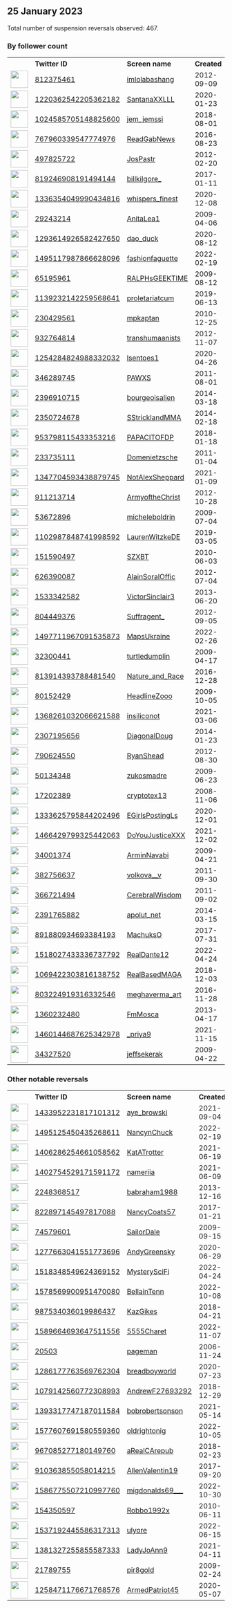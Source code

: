 
## 25 January 2023
Total number of suspension reversals observed: 467.

### By follower count
<table><tr><th></th><th align="left">Twitter ID</th><th align="left">Screen name</th>
<th align="left">Created</th><th align="left">Status</th><th align="left">Suspended</th><th align="left">Followers</th>
<tr><td><a href="https://pbs.twimg.com/profile_images/685238952484208640/ppwlVSwH_normal.png"><img src="https://pbs.twimg.com/profile_images/685238952484208640/ppwlVSwH_normal.png" width="40px" height="40px" align="center"/></a></td><td><a href="https://twitter.com/intent/user?user_id=812375461">812375461</a></td><td><a href="https://twitter.com/imlolabashang">imlolabashang</a></td><td>2012-09-09</td><td align="center"></td><td></td><td>2138513</td></tr>
<tr><td><a href="https://pbs.twimg.com/profile_images/1568421324598530048/EA14IK1P_normal.jpg"><img src="https://pbs.twimg.com/profile_images/1568421324598530048/EA14IK1P_normal.jpg" width="40px" height="40px" align="center"/></a></td><td><a href="https://twitter.com/intent/user?user_id=1220362542205362182">1220362542205362182</a></td><td><a href="https://twitter.com/SantanaXXLLL">SantanaXXLLL</a></td><td>2020-01-23</td><td align="center"></td><td>2023-01-12</td><td>587924</td></tr>
<tr><td><a href="https://pbs.twimg.com/profile_images/1637750489436569600/ZaUcuncR_normal.jpg"><img src="https://pbs.twimg.com/profile_images/1637750489436569600/ZaUcuncR_normal.jpg" width="40px" height="40px" align="center"/></a></td><td><a href="https://twitter.com/intent/user?user_id=1024585705148825600">1024585705148825600</a></td><td><a href="https://twitter.com/jem_jemssi">jem_jemssi</a></td><td>2018-08-01</td><td align="center"></td><td>2022-05-11</td><td>429196</td></tr>
<tr><td><a href="https://pbs.twimg.com/profile_images/1621258715688050688/QSh03KCd_normal.png"><img src="https://pbs.twimg.com/profile_images/1621258715688050688/QSh03KCd_normal.png" width="40px" height="40px" align="center"/></a></td><td><a href="https://twitter.com/intent/user?user_id=767960339547774976">767960339547774976</a></td><td><a href="https://twitter.com/ReadGabNews">ReadGabNews</a></td><td>2016-08-23</td><td align="center">👋</td><td>2022-12-15</td><td>355359</td></tr>
<tr><td><a href="https://pbs.twimg.com/profile_images/1580421572564860928/sLT-8IiI_normal.jpg"><img src="https://pbs.twimg.com/profile_images/1580421572564860928/sLT-8IiI_normal.jpg" width="40px" height="40px" align="center"/></a></td><td><a href="https://twitter.com/intent/user?user_id=497825722">497825722</a></td><td><a href="https://twitter.com/JosPastr">JosPastr</a></td><td>2012-02-20</td><td align="center"></td><td>2022-10-20</td><td>229801</td></tr>
<tr><td><a href="https://pbs.twimg.com/profile_images/1640387358133559296/I3bninGr_normal.jpg"><img src="https://pbs.twimg.com/profile_images/1640387358133559296/I3bninGr_normal.jpg" width="40px" height="40px" align="center"/></a></td><td><a href="https://twitter.com/intent/user?user_id=819246908191494144">819246908191494144</a></td><td><a href="https://twitter.com/billkilgore_">billkilgore_</a></td><td>2017-01-11</td><td align="center"></td><td>2022-07-14</td><td>209389</td></tr>
<tr><td><a href="https://pbs.twimg.com/profile_images/1351948846893395968/k846_hdF_normal.jpg"><img src="https://pbs.twimg.com/profile_images/1351948846893395968/k846_hdF_normal.jpg" width="40px" height="40px" align="center"/></a></td><td><a href="https://twitter.com/intent/user?user_id=1336354049990434816">1336354049990434816</a></td><td><a href="https://twitter.com/whispers_finest">whispers_finest</a></td><td>2020-12-08</td><td align="center"></td><td></td><td>137664</td></tr>
<tr><td><a href="https://pbs.twimg.com/profile_images/1100849238538280960/hiSNhOCY_normal.jpg"><img src="https://pbs.twimg.com/profile_images/1100849238538280960/hiSNhOCY_normal.jpg" width="40px" height="40px" align="center"/></a></td><td><a href="https://twitter.com/intent/user?user_id=29243214">29243214</a></td><td><a href="https://twitter.com/AnitaLea1">AnitaLea1</a></td><td>2009-04-06</td><td align="center"></td><td>2022-07-12</td><td>132887</td></tr>
<tr><td><a href="https://pbs.twimg.com/profile_images/1327603831979577348/Ryx8ex9s_normal.jpg"><img src="https://pbs.twimg.com/profile_images/1327603831979577348/Ryx8ex9s_normal.jpg" width="40px" height="40px" align="center"/></a></td><td><a href="https://twitter.com/intent/user?user_id=1293614926582427650">1293614926582427650</a></td><td><a href="https://twitter.com/dao_duck">dao_duck</a></td><td>2020-08-12</td><td align="center"></td><td>2022-12-02</td><td>121530</td></tr>
<tr><td><a href="https://pbs.twimg.com/profile_images/1624464984439681031/QrY7kH3v_normal.jpg"><img src="https://pbs.twimg.com/profile_images/1624464984439681031/QrY7kH3v_normal.jpg" width="40px" height="40px" align="center"/></a></td><td><a href="https://twitter.com/intent/user?user_id=1495117987866628096">1495117987866628096</a></td><td><a href="https://twitter.com/fashionfaguette">fashionfaguette</a></td><td>2022-02-19</td><td align="center"></td><td>2022-11-14</td><td>93002</td></tr>
<tr><td><a href="https://pbs.twimg.com/profile_images/704103540269162496/lVwck4h__normal.jpg"><img src="https://pbs.twimg.com/profile_images/704103540269162496/lVwck4h__normal.jpg" width="40px" height="40px" align="center"/></a></td><td><a href="https://twitter.com/intent/user?user_id=65195961">65195961</a></td><td><a href="https://twitter.com/RALPHsGEEKTIME">RALPHsGEEKTIME</a></td><td>2009-08-12</td><td align="center"></td><td></td><td>86763</td></tr>
<tr><td><a href="https://pbs.twimg.com/profile_images/1387610736726269956/cNE5AcN7_normal.jpg"><img src="https://pbs.twimg.com/profile_images/1387610736726269956/cNE5AcN7_normal.jpg" width="40px" height="40px" align="center"/></a></td><td><a href="https://twitter.com/intent/user?user_id=1139232142259568641">1139232142259568641</a></td><td><a href="https://twitter.com/proletariatcum">proletariatcum</a></td><td>2019-06-13</td><td align="center"></td><td></td><td>84970</td></tr>
<tr><td><a href="https://pbs.twimg.com/profile_images/1640885038249127936/PuYwxFrh_normal.jpg"><img src="https://pbs.twimg.com/profile_images/1640885038249127936/PuYwxFrh_normal.jpg" width="40px" height="40px" align="center"/></a></td><td><a href="https://twitter.com/intent/user?user_id=230429561">230429561</a></td><td><a href="https://twitter.com/mpkaptan">mpkaptan</a></td><td>2010-12-25</td><td align="center"></td><td></td><td>82299</td></tr>
<tr><td><a href="https://pbs.twimg.com/profile_images/1626912564914319360/LQp9dj65_normal.jpg"><img src="https://pbs.twimg.com/profile_images/1626912564914319360/LQp9dj65_normal.jpg" width="40px" height="40px" align="center"/></a></td><td><a href="https://twitter.com/intent/user?user_id=932764814">932764814</a></td><td><a href="https://twitter.com/transhumaanists">transhumaanists</a></td><td>2012-11-07</td><td align="center"></td><td>2022-02-25</td><td>78353</td></tr>
<tr><td><a href="https://pbs.twimg.com/profile_images/1540809684550144006/CpIIjElj_normal.jpg"><img src="https://pbs.twimg.com/profile_images/1540809684550144006/CpIIjElj_normal.jpg" width="40px" height="40px" align="center"/></a></td><td><a href="https://twitter.com/intent/user?user_id=1254284824988332032">1254284824988332032</a></td><td><a href="https://twitter.com/lsentoes1">lsentoes1</a></td><td>2020-04-26</td><td align="center"></td><td>2022-08-27</td><td>75803</td></tr>
<tr><td><a href="https://pbs.twimg.com/profile_images/1629185068684935168/EceULzQH_normal.jpg"><img src="https://pbs.twimg.com/profile_images/1629185068684935168/EceULzQH_normal.jpg" width="40px" height="40px" align="center"/></a></td><td><a href="https://twitter.com/intent/user?user_id=346289745">346289745</a></td><td><a href="https://twitter.com/PAWXS">PAWXS</a></td><td>2011-08-01</td><td align="center"></td><td></td><td>75349</td></tr>
<tr><td><a href="https://pbs.twimg.com/profile_images/1635284830115205121/fmh9rJYs_normal.jpg"><img src="https://pbs.twimg.com/profile_images/1635284830115205121/fmh9rJYs_normal.jpg" width="40px" height="40px" align="center"/></a></td><td><a href="https://twitter.com/intent/user?user_id=2396910715">2396910715</a></td><td><a href="https://twitter.com/bourgeoisalien">bourgeoisalien</a></td><td>2014-03-18</td><td align="center"></td><td>2022-07-19</td><td>72063</td></tr>
<tr><td><a href="https://pbs.twimg.com/profile_images/1498370140991156229/tHEXMt4E_normal.jpg"><img src="https://pbs.twimg.com/profile_images/1498370140991156229/tHEXMt4E_normal.jpg" width="40px" height="40px" align="center"/></a></td><td><a href="https://twitter.com/intent/user?user_id=2350724678">2350724678</a></td><td><a href="https://twitter.com/SStricklandMMA">SStricklandMMA</a></td><td>2014-02-18</td><td align="center"></td><td>2022-05-27</td><td>70008</td></tr>
<tr><td><a href="https://pbs.twimg.com/profile_images/1279135215122817027/sLrc6vOp_normal.jpg"><img src="https://pbs.twimg.com/profile_images/1279135215122817027/sLrc6vOp_normal.jpg" width="40px" height="40px" align="center"/></a></td><td><a href="https://twitter.com/intent/user?user_id=953798115433353216">953798115433353216</a></td><td><a href="https://twitter.com/PAPACITOFDP">PAPACITOFDP</a></td><td>2018-01-18</td><td align="center">👋</td><td></td><td>67169</td></tr>
<tr><td><a href="https://pbs.twimg.com/profile_images/1361085511272706051/sb00xSA6_normal.jpg"><img src="https://pbs.twimg.com/profile_images/1361085511272706051/sb00xSA6_normal.jpg" width="40px" height="40px" align="center"/></a></td><td><a href="https://twitter.com/intent/user?user_id=233735111">233735111</a></td><td><a href="https://twitter.com/Domenietzsche">Domenietzsche</a></td><td>2011-01-04</td><td align="center"></td><td>2022-05-01</td><td>66890</td></tr>
<tr><td><a href="https://pbs.twimg.com/profile_images/1487403801715822592/xL9kxKCI_normal.jpg"><img src="https://pbs.twimg.com/profile_images/1487403801715822592/xL9kxKCI_normal.jpg" width="40px" height="40px" align="center"/></a></td><td><a href="https://twitter.com/intent/user?user_id=1347704593438879745">1347704593438879745</a></td><td><a href="https://twitter.com/NotAlexSheppard">NotAlexSheppard</a></td><td>2021-01-09</td><td align="center"></td><td>2022-03-12</td><td>66463</td></tr>
<tr><td><a href="https://pbs.twimg.com/profile_images/1323357452050567168/DPTC-8jE_normal.jpg"><img src="https://pbs.twimg.com/profile_images/1323357452050567168/DPTC-8jE_normal.jpg" width="40px" height="40px" align="center"/></a></td><td><a href="https://twitter.com/intent/user?user_id=911213714">911213714</a></td><td><a href="https://twitter.com/ArmyoftheChrist">ArmyoftheChrist</a></td><td>2012-10-28</td><td align="center"></td><td></td><td>66026</td></tr>
<tr><td><a href="https://pbs.twimg.com/profile_images/634845586286604289/iVgjS1Gj_normal.jpg"><img src="https://pbs.twimg.com/profile_images/634845586286604289/iVgjS1Gj_normal.jpg" width="40px" height="40px" align="center"/></a></td><td><a href="https://twitter.com/intent/user?user_id=53672896">53672896</a></td><td><a href="https://twitter.com/micheleboldrin">micheleboldrin</a></td><td>2009-07-04</td><td align="center"></td><td>2022-07-06</td><td>63269</td></tr>
<tr><td><a href="https://pbs.twimg.com/profile_images/1623326058324930561/25Mvvuy8_normal.jpg"><img src="https://pbs.twimg.com/profile_images/1623326058324930561/25Mvvuy8_normal.jpg" width="40px" height="40px" align="center"/></a></td><td><a href="https://twitter.com/intent/user?user_id=1102987848741998592">1102987848741998592</a></td><td><a href="https://twitter.com/LaurenWitzkeDE">LaurenWitzkeDE</a></td><td>2019-03-05</td><td align="center">✔️</td><td></td><td>62880</td></tr>
<tr><td><a href="https://pbs.twimg.com/profile_images/1531107247383797760/q3YwaCLu_normal.jpg"><img src="https://pbs.twimg.com/profile_images/1531107247383797760/q3YwaCLu_normal.jpg" width="40px" height="40px" align="center"/></a></td><td><a href="https://twitter.com/intent/user?user_id=151590497">151590497</a></td><td><a href="https://twitter.com/SZXBT">SZXBT</a></td><td>2010-06-03</td><td align="center"></td><td>2022-06-10</td><td>62555</td></tr>
<tr><td><a href="https://pbs.twimg.com/profile_images/1153617218355249153/lN7rhlZ1_normal.jpg"><img src="https://pbs.twimg.com/profile_images/1153617218355249153/lN7rhlZ1_normal.jpg" width="40px" height="40px" align="center"/></a></td><td><a href="https://twitter.com/intent/user?user_id=626390087">626390087</a></td><td><a href="https://twitter.com/AlainSoralOffic">AlainSoralOffic</a></td><td>2012-07-04</td><td align="center"></td><td></td><td>61790</td></tr>
<tr><td><a href="https://pbs.twimg.com/profile_images/423956121548636160/q6fonBdY_normal.jpeg"><img src="https://pbs.twimg.com/profile_images/423956121548636160/q6fonBdY_normal.jpeg" width="40px" height="40px" align="center"/></a></td><td><a href="https://twitter.com/intent/user?user_id=1533342582">1533342582</a></td><td><a href="https://twitter.com/VictorSinclair3">VictorSinclair3</a></td><td>2013-06-20</td><td align="center"></td><td>2022-07-31</td><td>61275</td></tr>
<tr><td><a href="https://pbs.twimg.com/profile_images/1284989864925159425/7NSrZLgO_normal.jpg"><img src="https://pbs.twimg.com/profile_images/1284989864925159425/7NSrZLgO_normal.jpg" width="40px" height="40px" align="center"/></a></td><td><a href="https://twitter.com/intent/user?user_id=804449376">804449376</a></td><td><a href="https://twitter.com/Suffragent_">Suffragent_</a></td><td>2012-09-05</td><td align="center"></td><td></td><td>60099</td></tr>
<tr><td><a href="https://pbs.twimg.com/profile_images/1624274465067597824/-7oML6Ev_normal.jpg"><img src="https://pbs.twimg.com/profile_images/1624274465067597824/-7oML6Ev_normal.jpg" width="40px" height="40px" align="center"/></a></td><td><a href="https://twitter.com/intent/user?user_id=1497711967091535873">1497711967091535873</a></td><td><a href="https://twitter.com/MapsUkraine">MapsUkraine</a></td><td>2022-02-26</td><td align="center">🚫</td><td>2022-04-23</td><td>60036</td></tr>
<tr><td><a href="https://pbs.twimg.com/profile_images/1633634486385790976/kTwk9re__normal.jpg"><img src="https://pbs.twimg.com/profile_images/1633634486385790976/kTwk9re__normal.jpg" width="40px" height="40px" align="center"/></a></td><td><a href="https://twitter.com/intent/user?user_id=32300441">32300441</a></td><td><a href="https://twitter.com/turtledumplin">turtledumplin</a></td><td>2009-04-17</td><td align="center"></td><td></td><td>57950</td></tr>
<tr><td><a href="https://pbs.twimg.com/profile_images/964120931806228480/hc0qERb-_normal.jpg"><img src="https://pbs.twimg.com/profile_images/964120931806228480/hc0qERb-_normal.jpg" width="40px" height="40px" align="center"/></a></td><td><a href="https://twitter.com/intent/user?user_id=813914393788481540">813914393788481540</a></td><td><a href="https://twitter.com/Nature_and_Race">Nature_and_Race</a></td><td>2016-12-28</td><td align="center"></td><td></td><td>57093</td></tr>
<tr><td><a href="https://pbs.twimg.com/profile_images/789936012810002432/JG2xnaVB_normal.jpg"><img src="https://pbs.twimg.com/profile_images/789936012810002432/JG2xnaVB_normal.jpg" width="40px" height="40px" align="center"/></a></td><td><a href="https://twitter.com/intent/user?user_id=80152429">80152429</a></td><td><a href="https://twitter.com/HeadlineZooo">HeadlineZooo</a></td><td>2009-10-05</td><td align="center"></td><td>2022-10-01</td><td>56795</td></tr>
<tr><td><a href="https://pbs.twimg.com/profile_images/1629876209994682368/k5a_PTN2_normal.jpg"><img src="https://pbs.twimg.com/profile_images/1629876209994682368/k5a_PTN2_normal.jpg" width="40px" height="40px" align="center"/></a></td><td><a href="https://twitter.com/intent/user?user_id=1368261032066621588">1368261032066621588</a></td><td><a href="https://twitter.com/insiliconot">insiliconot</a></td><td>2021-03-06</td><td align="center">🔒</td><td>2022-07-25</td><td>56643</td></tr>
<tr><td><a href="https://pbs.twimg.com/profile_images/1618290029121380353/UU2cdCd0_normal.jpg"><img src="https://pbs.twimg.com/profile_images/1618290029121380353/UU2cdCd0_normal.jpg" width="40px" height="40px" align="center"/></a></td><td><a href="https://twitter.com/intent/user?user_id=2307195656">2307195656</a></td><td><a href="https://twitter.com/DiagonalDoug">DiagonalDoug</a></td><td>2014-01-23</td><td align="center"></td><td></td><td>56033</td></tr>
<tr><td><a href="https://pbs.twimg.com/profile_images/1634237859908710400/N3_gPfFx_normal.jpg"><img src="https://pbs.twimg.com/profile_images/1634237859908710400/N3_gPfFx_normal.jpg" width="40px" height="40px" align="center"/></a></td><td><a href="https://twitter.com/intent/user?user_id=790624550">790624550</a></td><td><a href="https://twitter.com/RyanShead">RyanShead</a></td><td>2012-08-30</td><td align="center"></td><td>2022-09-01</td><td>55532</td></tr>
<tr><td><a href="https://pbs.twimg.com/profile_images/1618505047142277120/lfMhhqxN_normal.jpg"><img src="https://pbs.twimg.com/profile_images/1618505047142277120/lfMhhqxN_normal.jpg" width="40px" height="40px" align="center"/></a></td><td><a href="https://twitter.com/intent/user?user_id=50134348">50134348</a></td><td><a href="https://twitter.com/zukosmadre">zukosmadre</a></td><td>2009-06-23</td><td align="center"></td><td>2022-06-16</td><td>55520</td></tr>
<tr><td><a href="https://pbs.twimg.com/profile_images/1442214349863485442/CJrPqqa2_normal.jpg"><img src="https://pbs.twimg.com/profile_images/1442214349863485442/CJrPqqa2_normal.jpg" width="40px" height="40px" align="center"/></a></td><td><a href="https://twitter.com/intent/user?user_id=17202389">17202389</a></td><td><a href="https://twitter.com/cryptotex13">cryptotex13</a></td><td>2008-11-06</td><td align="center"></td><td>2022-02-13</td><td>52993</td></tr>
<tr><td><a href="https://pbs.twimg.com/profile_images/1636548921139896323/jRKUj-QL_normal.jpg"><img src="https://pbs.twimg.com/profile_images/1636548921139896323/jRKUj-QL_normal.jpg" width="40px" height="40px" align="center"/></a></td><td><a href="https://twitter.com/intent/user?user_id=1333625795844202496">1333625795844202496</a></td><td><a href="https://twitter.com/EGirlsPostingLs">EGirlsPostingLs</a></td><td>2020-12-01</td><td align="center">👋</td><td></td><td>52984</td></tr>
<tr><td><a href="https://pbs.twimg.com/profile_images/1466790878349905922/ZB9TdQHe_normal.jpg"><img src="https://pbs.twimg.com/profile_images/1466790878349905922/ZB9TdQHe_normal.jpg" width="40px" height="40px" align="center"/></a></td><td><a href="https://twitter.com/intent/user?user_id=1466429799325442063">1466429799325442063</a></td><td><a href="https://twitter.com/DoYouJusticeXXX">DoYouJusticeXXX</a></td><td>2021-12-02</td><td align="center"></td><td>2022-12-26</td><td>52559</td></tr>
<tr><td><a href="https://pbs.twimg.com/profile_images/1619385657419497477/Vy-kF2Vw_normal.jpg"><img src="https://pbs.twimg.com/profile_images/1619385657419497477/Vy-kF2Vw_normal.jpg" width="40px" height="40px" align="center"/></a></td><td><a href="https://twitter.com/intent/user?user_id=34001374">34001374</a></td><td><a href="https://twitter.com/ArminNavabi">ArminNavabi</a></td><td>2009-04-21</td><td align="center"></td><td></td><td>51755</td></tr>
<tr><td><a href="https://pbs.twimg.com/profile_images/1398696311923384325/h353x7-r_normal.jpg"><img src="https://pbs.twimg.com/profile_images/1398696311923384325/h353x7-r_normal.jpg" width="40px" height="40px" align="center"/></a></td><td><a href="https://twitter.com/intent/user?user_id=382756637">382756637</a></td><td><a href="https://twitter.com/volkova__v">volkova__v</a></td><td>2011-09-30</td><td align="center"></td><td></td><td>51361</td></tr>
<tr><td><a href="https://pbs.twimg.com/profile_images/1620775736293441538/yV60oP4s_normal.jpg"><img src="https://pbs.twimg.com/profile_images/1620775736293441538/yV60oP4s_normal.jpg" width="40px" height="40px" align="center"/></a></td><td><a href="https://twitter.com/intent/user?user_id=366721494">366721494</a></td><td><a href="https://twitter.com/CerebralWisdom">CerebralWisdom</a></td><td>2011-09-02</td><td align="center"></td><td>2022-09-17</td><td>51246</td></tr>
<tr><td><a href="https://pbs.twimg.com/profile_images/1429725384682184707/QVGDBuU7_normal.jpg"><img src="https://pbs.twimg.com/profile_images/1429725384682184707/QVGDBuU7_normal.jpg" width="40px" height="40px" align="center"/></a></td><td><a href="https://twitter.com/intent/user?user_id=2391765882">2391765882</a></td><td><a href="https://twitter.com/apolut_net">apolut_net</a></td><td>2014-03-15</td><td align="center"></td><td>2022-03-19</td><td>50067</td></tr>
<tr><td><a href="https://pbs.twimg.com/profile_images/1620503399539122201/hfd4yA9k_normal.jpg"><img src="https://pbs.twimg.com/profile_images/1620503399539122201/hfd4yA9k_normal.jpg" width="40px" height="40px" align="center"/></a></td><td><a href="https://twitter.com/intent/user?user_id=891880934693384193">891880934693384193</a></td><td><a href="https://twitter.com/MachuksO">MachuksO</a></td><td>2017-07-31</td><td align="center"></td><td>2022-10-30</td><td>49434</td></tr>
<tr><td><a href="https://pbs.twimg.com/profile_images/1629610362151768064/snOmk2jb_normal.jpg"><img src="https://pbs.twimg.com/profile_images/1629610362151768064/snOmk2jb_normal.jpg" width="40px" height="40px" align="center"/></a></td><td><a href="https://twitter.com/intent/user?user_id=1518027433336737792">1518027433336737792</a></td><td><a href="https://twitter.com/RealDante12">RealDante12</a></td><td>2022-04-24</td><td align="center">🚫</td><td>2022-11-21</td><td>49188</td></tr>
<tr><td><a href="https://pbs.twimg.com/profile_images/1624965385786204160/h34j3gfB_normal.jpg"><img src="https://pbs.twimg.com/profile_images/1624965385786204160/h34j3gfB_normal.jpg" width="40px" height="40px" align="center"/></a></td><td><a href="https://twitter.com/intent/user?user_id=1069422303816138752">1069422303816138752</a></td><td><a href="https://twitter.com/RealBasedMAGA">RealBasedMAGA</a></td><td>2018-12-03</td><td align="center"></td><td></td><td>48932</td></tr>
<tr><td><a href="https://pbs.twimg.com/profile_images/1574887137434124288/aiywyIRv_normal.jpg"><img src="https://pbs.twimg.com/profile_images/1574887137434124288/aiywyIRv_normal.jpg" width="40px" height="40px" align="center"/></a></td><td><a href="https://twitter.com/intent/user?user_id=803224919316332546">803224919316332546</a></td><td><a href="https://twitter.com/meghaverma_art">meghaverma_art</a></td><td>2016-11-28</td><td align="center"></td><td>2022-11-14</td><td>48205</td></tr>
<tr><td><a href="https://pbs.twimg.com/profile_images/1359482750701621251/uOXqxj-y_normal.jpg"><img src="https://pbs.twimg.com/profile_images/1359482750701621251/uOXqxj-y_normal.jpg" width="40px" height="40px" align="center"/></a></td><td><a href="https://twitter.com/intent/user?user_id=1360232480">1360232480</a></td><td><a href="https://twitter.com/FmMosca">FmMosca</a></td><td>2013-04-17</td><td align="center"></td><td>2022-05-25</td><td>47238</td></tr>
<tr><td><a href="https://pbs.twimg.com/profile_images/1591368608336470017/zJEV7CQ-_normal.jpg"><img src="https://pbs.twimg.com/profile_images/1591368608336470017/zJEV7CQ-_normal.jpg" width="40px" height="40px" align="center"/></a></td><td><a href="https://twitter.com/intent/user?user_id=1460144687625342978">1460144687625342978</a></td><td><a href="https://twitter.com/_priya9">_priya9</a></td><td>2021-11-15</td><td align="center">🚫</td><td>2023-01-19</td><td>44245</td></tr>
<tr><td><a href="https://pbs.twimg.com/profile_images/1486838000780783616/owvNEuHf_normal.jpg"><img src="https://pbs.twimg.com/profile_images/1486838000780783616/owvNEuHf_normal.jpg" width="40px" height="40px" align="center"/></a></td><td><a href="https://twitter.com/intent/user?user_id=34327520">34327520</a></td><td><a href="https://twitter.com/jeffsekerak">jeffsekerak</a></td><td>2009-04-22</td><td align="center"></td><td>2022-03-27</td><td>43777</td></tr>
</table>

### Other notable reversals
<table><tr><th></th><th align="left">Twitter ID</th><th align="left">Screen name</th>
<th align="left">Created</th><th align="left">Status</th><th align="left">Suspended</th><th align="left">Followers</th>
<tr><td><a href="https://pbs.twimg.com/profile_images/1433963347809087488/2Wgwy3AF_normal.jpg"><img src="https://pbs.twimg.com/profile_images/1433963347809087488/2Wgwy3AF_normal.jpg" width="40px" height="40px" align="center"/></a></td><td><a href="https://twitter.com/intent/user?user_id=1433952231817101312">1433952231817101312</a></td><td><a href="https://twitter.com/aye_browski">aye_browski</a></td><td>2021-09-04</td><td align="center">👋</td><td>2023-01-21</td><td>408</td></tr>
<tr><td><a href="https://pbs.twimg.com/profile_images/1495133295704780804/dZRxDemM_normal.jpg"><img src="https://pbs.twimg.com/profile_images/1495133295704780804/dZRxDemM_normal.jpg" width="40px" height="40px" align="center"/></a></td><td><a href="https://twitter.com/intent/user?user_id=1495125450435268611">1495125450435268611</a></td><td><a href="https://twitter.com/NancynChuck">NancynChuck</a></td><td>2022-02-19</td><td align="center"></td><td>2023-01-10</td><td>18</td></tr>
<tr><td><a href="https://pbs.twimg.com/profile_images/1557876510064795658/qHpwCg3R_normal.jpg"><img src="https://pbs.twimg.com/profile_images/1557876510064795658/qHpwCg3R_normal.jpg" width="40px" height="40px" align="center"/></a></td><td><a href="https://twitter.com/intent/user?user_id=1406286254661058562">1406286254661058562</a></td><td><a href="https://twitter.com/KatATrotter">KatATrotter</a></td><td>2021-06-19</td><td align="center"></td><td>2023-01-25</td><td>2094</td></tr>
<tr><td><a href="https://pbs.twimg.com/profile_images/1628113093011156992/OEj6Pvwv_normal.jpg"><img src="https://pbs.twimg.com/profile_images/1628113093011156992/OEj6Pvwv_normal.jpg" width="40px" height="40px" align="center"/></a></td><td><a href="https://twitter.com/intent/user?user_id=1402754529171591172">1402754529171591172</a></td><td><a href="https://twitter.com/nameriia">nameriia</a></td><td>2021-06-09</td><td align="center">🔒👋</td><td>2022-12-19</td><td>51</td></tr>
<tr><td><a href="https://pbs.twimg.com/profile_images/1278525899273498626/YkBe6WQL_normal.jpg"><img src="https://pbs.twimg.com/profile_images/1278525899273498626/YkBe6WQL_normal.jpg" width="40px" height="40px" align="center"/></a></td><td><a href="https://twitter.com/intent/user?user_id=2248368517">2248368517</a></td><td><a href="https://twitter.com/babraham1988">babraham1988</a></td><td>2013-12-16</td><td align="center"></td><td>2023-01-18</td><td>1042</td></tr>
<tr><td><a href="https://pbs.twimg.com/profile_images/1616391279222333440/O2Fk5knr_normal.jpg"><img src="https://pbs.twimg.com/profile_images/1616391279222333440/O2Fk5knr_normal.jpg" width="40px" height="40px" align="center"/></a></td><td><a href="https://twitter.com/intent/user?user_id=822897145497817088">822897145497817088</a></td><td><a href="https://twitter.com/NancyCoats57">NancyCoats57</a></td><td>2017-01-21</td><td align="center">🚫</td><td>2023-01-20</td><td>10789</td></tr>
<tr><td><a href="https://pbs.twimg.com/profile_images/3454191020/133912a02b704f8fbcae72f00ba1830a_normal.jpeg"><img src="https://pbs.twimg.com/profile_images/3454191020/133912a02b704f8fbcae72f00ba1830a_normal.jpeg" width="40px" height="40px" align="center"/></a></td><td><a href="https://twitter.com/intent/user?user_id=74579601">74579601</a></td><td><a href="https://twitter.com/SailorDale">SailorDale</a></td><td>2009-09-15</td><td align="center"></td><td>2023-01-10</td><td>1861</td></tr>
<tr><td><a href="https://pbs.twimg.com/profile_images/1277664044753838080/P7ejmz1__normal.jpg"><img src="https://pbs.twimg.com/profile_images/1277664044753838080/P7ejmz1__normal.jpg" width="40px" height="40px" align="center"/></a></td><td><a href="https://twitter.com/intent/user?user_id=1277663041551773696">1277663041551773696</a></td><td><a href="https://twitter.com/AndyGreensky">AndyGreensky</a></td><td>2020-06-29</td><td align="center"></td><td>2023-01-25</td><td>3859</td></tr>
<tr><td><a href="https://abs.twimg.com/sticky/default_profile_images/default_profile_normal.png"><img src="https://abs.twimg.com/sticky/default_profile_images/default_profile_normal.png" width="40px" height="40px" align="center"/></a></td><td><a href="https://twitter.com/intent/user?user_id=1518348549624369152">1518348549624369152</a></td><td><a href="https://twitter.com/MysterySciFi">MysterySciFi</a></td><td>2022-04-24</td><td align="center"></td><td>2022-12-02</td><td>110</td></tr>
<tr><td><a href="https://pbs.twimg.com/profile_images/1586152616203010048/sX_4ST7T_normal.jpg"><img src="https://pbs.twimg.com/profile_images/1586152616203010048/sX_4ST7T_normal.jpg" width="40px" height="40px" align="center"/></a></td><td><a href="https://twitter.com/intent/user?user_id=1578569900951470080">1578569900951470080</a></td><td><a href="https://twitter.com/BellainTenn">BellainTenn</a></td><td>2022-10-08</td><td align="center"></td><td>2022-12-16</td><td>110</td></tr>
<tr><td><a href="https://pbs.twimg.com/profile_images/1634363598326857728/6OZoyoh1_normal.jpg"><img src="https://pbs.twimg.com/profile_images/1634363598326857728/6OZoyoh1_normal.jpg" width="40px" height="40px" align="center"/></a></td><td><a href="https://twitter.com/intent/user?user_id=987534036019986437">987534036019986437</a></td><td><a href="https://twitter.com/KazGikes">KazGikes</a></td><td>2018-04-21</td><td align="center"></td><td>2022-12-20</td><td>36</td></tr>
<tr><td><a href="https://pbs.twimg.com/profile_images/1589665323002773504/6YunmH_h_normal.jpg"><img src="https://pbs.twimg.com/profile_images/1589665323002773504/6YunmH_h_normal.jpg" width="40px" height="40px" align="center"/></a></td><td><a href="https://twitter.com/intent/user?user_id=1589664693647511556">1589664693647511556</a></td><td><a href="https://twitter.com/5555Charet">5555Charet</a></td><td>2022-11-07</td><td align="center"></td><td>2023-01-13</td><td>7</td></tr>
<tr><td><a href="https://pbs.twimg.com/profile_images/1363049185117806594/tnadUgYg_normal.jpg"><img src="https://pbs.twimg.com/profile_images/1363049185117806594/tnadUgYg_normal.jpg" width="40px" height="40px" align="center"/></a></td><td><a href="https://twitter.com/intent/user?user_id=20503">20503</a></td><td><a href="https://twitter.com/pageman">pageman</a></td><td>2006-11-24</td><td align="center"></td><td>2023-01-24</td><td>4186</td></tr>
<tr><td><a href="https://pbs.twimg.com/profile_images/1476462590842720257/1VchxlxD_normal.jpg"><img src="https://pbs.twimg.com/profile_images/1476462590842720257/1VchxlxD_normal.jpg" width="40px" height="40px" align="center"/></a></td><td><a href="https://twitter.com/intent/user?user_id=1286177763569762304">1286177763569762304</a></td><td><a href="https://twitter.com/breadboyworld">breadboyworld</a></td><td>2020-07-23</td><td align="center"></td><td>2023-01-06</td><td>45</td></tr>
<tr><td><a href="https://pbs.twimg.com/profile_images/1431177370891919363/2HABXLD7_normal.jpg"><img src="https://pbs.twimg.com/profile_images/1431177370891919363/2HABXLD7_normal.jpg" width="40px" height="40px" align="center"/></a></td><td><a href="https://twitter.com/intent/user?user_id=1079142560772308993">1079142560772308993</a></td><td><a href="https://twitter.com/AndrewF27693292">AndrewF27693292</a></td><td>2018-12-29</td><td align="center"></td><td>2023-01-25</td><td>15055</td></tr>
<tr><td><a href="https://pbs.twimg.com/profile_images/1423707319695675402/7iK7zBLj_normal.jpg"><img src="https://pbs.twimg.com/profile_images/1423707319695675402/7iK7zBLj_normal.jpg" width="40px" height="40px" align="center"/></a></td><td><a href="https://twitter.com/intent/user?user_id=1393317747187011584">1393317747187011584</a></td><td><a href="https://twitter.com/bobrobertsonson">bobrobertsonson</a></td><td>2021-05-14</td><td align="center"></td><td>2023-01-01</td><td>24</td></tr>
<tr><td><a href="https://pbs.twimg.com/profile_images/1577610741724590080/fuZ8jrg-_normal.jpg"><img src="https://pbs.twimg.com/profile_images/1577610741724590080/fuZ8jrg-_normal.jpg" width="40px" height="40px" align="center"/></a></td><td><a href="https://twitter.com/intent/user?user_id=1577607691580559360">1577607691580559360</a></td><td><a href="https://twitter.com/oldrightonig">oldrightonig</a></td><td>2022-10-05</td><td align="center"></td><td>2023-01-17</td><td>35</td></tr>
<tr><td><a href="https://pbs.twimg.com/profile_images/1487118627312599040/TKivZDzj_normal.jpg"><img src="https://pbs.twimg.com/profile_images/1487118627312599040/TKivZDzj_normal.jpg" width="40px" height="40px" align="center"/></a></td><td><a href="https://twitter.com/intent/user?user_id=967085277180149760">967085277180149760</a></td><td><a href="https://twitter.com/aRealCArepub">aRealCArepub</a></td><td>2018-02-23</td><td align="center"></td><td>2022-10-08</td><td>42432</td></tr>
<tr><td><a href="https://pbs.twimg.com/profile_images/1596584856921804801/ORI7FL1D_normal.jpg"><img src="https://pbs.twimg.com/profile_images/1596584856921804801/ORI7FL1D_normal.jpg" width="40px" height="40px" align="center"/></a></td><td><a href="https://twitter.com/intent/user?user_id=910363855058014215">910363855058014215</a></td><td><a href="https://twitter.com/AllenValentin19">AllenValentin19</a></td><td>2017-09-20</td><td align="center"></td><td>2022-12-13</td><td>481</td></tr>
<tr><td><a href="https://pbs.twimg.com/profile_images/1596062590186278912/_KnwO-BL_normal.jpg"><img src="https://pbs.twimg.com/profile_images/1596062590186278912/_KnwO-BL_normal.jpg" width="40px" height="40px" align="center"/></a></td><td><a href="https://twitter.com/intent/user?user_id=1586775507210997760">1586775507210997760</a></td><td><a href="https://twitter.com/migdonalds69___">migdonalds69___</a></td><td>2022-10-30</td><td align="center">🔒</td><td>2022-12-04</td><td>138</td></tr>
<tr><td><a href="https://pbs.twimg.com/profile_images/1268245486944821253/TQcso_w3_normal.jpg"><img src="https://pbs.twimg.com/profile_images/1268245486944821253/TQcso_w3_normal.jpg" width="40px" height="40px" align="center"/></a></td><td><a href="https://twitter.com/intent/user?user_id=154350597">154350597</a></td><td><a href="https://twitter.com/Robbo1992x">Robbo1992x</a></td><td>2010-06-11</td><td align="center"></td><td>2022-08-11</td><td>39750</td></tr>
<tr><td><a href="https://pbs.twimg.com/profile_images/1632512267345338369/y8cMofEy_normal.jpg"><img src="https://pbs.twimg.com/profile_images/1632512267345338369/y8cMofEy_normal.jpg" width="40px" height="40px" align="center"/></a></td><td><a href="https://twitter.com/intent/user?user_id=1537192445586317313">1537192445586317313</a></td><td><a href="https://twitter.com/ulyore">ulyore</a></td><td>2022-06-15</td><td align="center"></td><td>2023-01-24</td><td>50</td></tr>
<tr><td><a href="https://pbs.twimg.com/profile_images/1381327883935875076/dbeGnkPc_normal.jpg"><img src="https://pbs.twimg.com/profile_images/1381327883935875076/dbeGnkPc_normal.jpg" width="40px" height="40px" align="center"/></a></td><td><a href="https://twitter.com/intent/user?user_id=1381327255855587333">1381327255855587333</a></td><td><a href="https://twitter.com/LadyJoAnn9">LadyJoAnn9</a></td><td>2021-04-11</td><td align="center"></td><td>2023-01-15</td><td>1392</td></tr>
<tr><td><a href="https://pbs.twimg.com/profile_images/781315892575555584/t8OjFRUR_normal.jpg"><img src="https://pbs.twimg.com/profile_images/781315892575555584/t8OjFRUR_normal.jpg" width="40px" height="40px" align="center"/></a></td><td><a href="https://twitter.com/intent/user?user_id=21789755">21789755</a></td><td><a href="https://twitter.com/pir8gold">pir8gold</a></td><td>2009-02-24</td><td align="center"></td><td>2022-08-24</td><td>31673</td></tr>
<tr><td><a href="https://pbs.twimg.com/profile_images/1621232453481267202/uefmdRZI_normal.jpg"><img src="https://pbs.twimg.com/profile_images/1621232453481267202/uefmdRZI_normal.jpg" width="40px" height="40px" align="center"/></a></td><td><a href="https://twitter.com/intent/user?user_id=1258471176671768576">1258471176671768576</a></td><td><a href="https://twitter.com/ArmedPatriot45">ArmedPatriot45</a></td><td>2020-05-07</td><td align="center"></td><td>2022-08-21</td><td>42851</td></tr>
</table>
